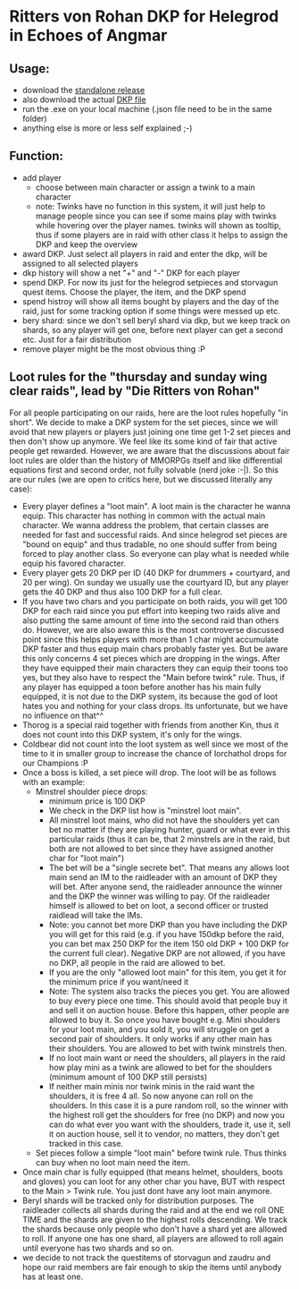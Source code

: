 # Ritters von Rohan DKP for Helegrod in Echoes of Angmar

## Usage:
- download the [standalone release](https://github.com/MaSchm1983/lotroDKP/releases/download/v0.9.1-beta/lotroDKPsystem.exe)
- also download the actual [DKP file](https://github.com/MaSchm1983/lotroDKP/blob/main/lotro_dkp_backup.json)
- run the .exe on your local machine (.json file need to be in the same folder)
- anything else is more or less self explained ;-) 

## Function:
- add player
  - choose between main character or assign a twink to a main character
  - note: Twinks have no function in this system, it will just help to manage people since you can see if some mains play with twinks while hovering over the player names. twinks will shown as tooltip, thus if some players are in raid with other class it helps to assign the DKP and keep the overview
- award DKP. Just select all players in raid and enter the dkp, will be assigned to all selected players
- dkp history will show a net "+" and "-" DKP for each player
- spend DKP. For now its just for the helegrod setpieces and storvagun quest items. Choose the player, the item, and the DKP spend
- spend histroy will show all items bought by players and the day of the raid, just for some tracking option if some things were messed up etc.
- bery shard: since we don't sell beryl shard via dkp, but we keep track on shards, so any player will get one, before next player can get a second etc. Just for a fair distribution
- remove player might be the most obvious thing :P 

## Loot rules for the "thursday and sunday wing clear raids", lead by "Die Ritters von Rohan"
For all people participating on our raids, here are the loot rules hopefully "in short". We decide to make a DKP system for the set pieces, since we will avoid that new players or players just joining one time get 1-2 set pieces and then don't show up anymore. We feel like its some kind of fair that active people get rewarded. However, we are aware that the discussions about fair loot rules are older than the history of MMORPGs itself and like differential equations first and second order, not fully solvable (nerd joke :-|). So this are our rules (we are open to critics here, but we discussed literally any case):

- Every player defines a "loot main". A loot main is the character he wanna equip. This character has nothing in common with the actual main character. We wanna address the problem, that certain classes are needed for fast and successful raids. And since helegrod set pieces are "bound on equip" and thus tradable, no one should suffer from being forced to play another class. So everyone can play what is needed while equip his favored character. 
- Every player gets 20 DKP per ID (40 DKP for drummers + courtyard, and 20 per wing). On sunday we usually use the courtyard ID, but any player gets the 40 DKP and thus also 100 DKP for a full clear. 
- If you have two chars and you participate on both raids, you will get 100 DKP for each raid since you put effort into keeping two raids alive and also putting the same amount of time into the second raid than others do. However, we are also aware this is the most controverse discussed point since this helps players with more than 1 char might accumulate DKP faster and thus equip main chars probably faster yes. But be aware this only concerns 4 set pieces which are dropping in the wings. After they have equipped their main characters they can equip their toons too yes, but they also have to respect the "Main before twink" rule. Thus, if any player has equipped a toon before another has his main fully equipped, it is not due to the DKP system, its because the god of loot hates you and nothing for your class drops. Its unfortunate, but we have no influence on that^^
- Thorog is a special raid together with friends from another Kin, thus it does not count into this DKP system, it's only for the wings. 
- Coldbear did not count into the loot system as well since we most of the time to it in smaller group to increase the chance of Iorchathol drops for our Champions :P 
- Once a boss is killed, a set piece will drop. The loot will be as follows with an example:
  - Minstrel shoulder piece drops:
    - minimum price is 100 DKP
    - We check in the DKP list how is "minstrel loot main".
    - All minstrel loot mains, who did not have the shoulders yet can bet no matter if they are playing hunter, guard or what ever in this particular raids (thus it can be, that 2 minstrels are in the raid, but both are not allowed to bet since they have assigned another char for "loot main")
    - The bet will be a "single secrete bet". That means any allows loot main send an IM to the raidleader with an amount of DKP they will bet. After anyone send, the raidleader announce the winner and the DKP the winner was willing to pay. Of the raidleader himself is allowed to bet on loot, a second officer or trusted raidlead will take the IMs.
    - Note: you cannot bet more DKP than you have including the DKP you will get for this raid (e.g. if you have 150dkp before the raid, you can bet max 250 DKP for the item 150 old DKP + 100 DKP for the current full clear). Negative DKP are not allowed, if you have no DKP, all people in the raid are allowed to bet.
    - If you are the only "allowed loot main" for this item, you get it for the minimum price if you want/need it
    - Note: The system also tracks the pieces you get. You are allowed to buy every piece one time. This should avoid that people buy it and sell it on auction house. Before this happen, other people are allowed to buy it. So once you have bought e.g. Mini shoulders for your loot main, and you sold it, you will struggle on get a second pair of shoulders. It only works if any other main has their shoulders. You are allowed to bet with twink minstrels then.
    - If no loot main want or need the shoulders, all players in the raid how play mini as a twink are allowed to bet for the shoulders (minimum amount of 100 DKP still persists)
    - If neither main minis nor twink minis in the raid want the shoulders, it is free 4 all. So now anyone can roll on the shoulders. In this case it is a pure random roll, so the winner with the highest roll get the shoulders for free (no DKP) and now you can do what ever you want with the shoulders, trade it, use it, sell it on auction house, sell it to vendor, no matters, they don't get tracked in this case. 
  - Set pieces follow a simple "loot main" before twink rule. Thus thinks can buy when no loot main need the item.
- Once main char is fully equipped (that means helmet, shoulders, boots and gloves) you can loot for any other char you have, BUT with respect to the Main > Twink rule. You just dont have any loot main anymore. 
- Beryl shards will be tracked only for distribution purposes. The raidleader collects all shards during the raid and at the end we roll ONE TIME and the shards are given to the highest rolls descending. We track the shards because only people who don't have a shard yet are allowed to roll. If anyone one has one shard, all players are allowed to roll again until everyone has two shards and so on.
- we decide to not track the questitems of storvagun and zaudru and hope our raid members are fair enough to skip the items until anybody has at least one. 


